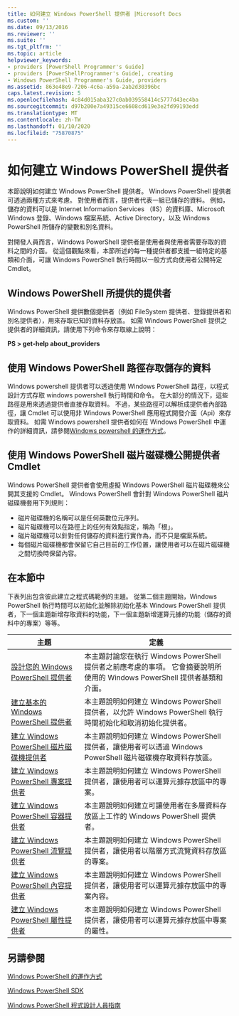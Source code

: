 ```yaml
---
title: 如何建立 Windows PowerShell 提供者 |Microsoft Docs
ms.custom: ''
ms.date: 09/13/2016
ms.reviewer: ''
ms.suite: ''
ms.tgt_pltfrm: ''
ms.topic: article
helpviewer_keywords:
- providers [PowerShell Programmer's Guide]
- providers [PowerShellProgrammer's Guide], creating
- Windows PowerShell Programmer's Guide, providers
ms.assetid: 863e48e9-7206-4c6a-a59a-2ab2d30396bc
caps.latest.revision: 5
ms.openlocfilehash: 4c84d015aba327c0ab039558414c5777d43ec4ba
ms.sourcegitcommit: d97b200e7a49315ce6608cd619e3e2fd99193edd
ms.translationtype: MT
ms.contentlocale: zh-TW
ms.lasthandoff: 01/10/2020
ms.locfileid: "75870875"
---
```

# <a name="how-to-create-a-windows-powershell-provider"></a>如何建立 Windows PowerShell 提供者

本節說明如何建立 Windows PowerShell 提供者。 Windows PowerShell 提供者可透過兩種方式來考慮。 對使用者而言，提供者代表一組已儲存的資料。 例如，儲存的資料可以是 Internet Information Services （IIS）的資料庫、Microsoft Windows 登錄、Windows 檔案系統、Active Directory，以及 Windows PowerShell 所儲存的變數和別名資料。

對開發人員而言，Windows PowerShell 提供者是使用者與使用者需要存取的資料之間的介面。 從這個觀點來看，本節所述的每一種提供者都支援一組特定的基類和介面，可讓 Windows PowerShell 執行時間以一般方式向使用者公開特定 Cmdlet。

## <a name="providers-provided-by-windows-powershell"></a>Windows PowerShell 所提供的提供者

Windows PowerShell 提供數個提供者（例如 FileSystem 提供者、登錄提供者和別名提供者），用來存取已知的資料存放區。 如需 Windows PowerShell 提供之提供者的詳細資訊，請使用下列命令來存取線上說明：

**PS > get-help about_providers**

## <a name="accessing-the-stored-data-using-windows-powershell-paths"></a>使用 Windows PowerShell 路徑存取儲存的資料

Windows powershell 提供者可以透過使用 Windows PowerShell 路徑，以程式設計方式存取 windows powershell 執行時間和命令。 在大部分的情況下，這些路徑是用來透過提供者直接存取資料。 不過，某些路徑可以解析成提供者內部路徑，讓 Cmdlet 可以使用非 Windows PowerShell 應用程式開發介面（Api）來存取資料。 如需 Windows powershell 提供者如何在 Windows PowerShell 中運作的詳細資訊，請參閱[Windows powershell 的運作方式](/previous-versions/ms714658(v=vs.85))。

## <a name="exposing-provider-cmdlets-using-windows-powershell-drives"></a>使用 Windows PowerShell 磁片磁碟機公開提供者 Cmdlet

Windows PowerShell 提供者會使用虛擬 Windows PowerShell 磁片磁碟機來公開其支援的 Cmdlet。
Windows PowerShell 會針對 Windows PowerShell 磁片磁碟機套用下列規則：

- 磁片磁碟機的名稱可以是任何英數位元序列。
- 磁片磁碟機可以在路徑上的任何有效點指定，稱為「根」。
- 磁片磁碟機可以針對任何儲存的資料進行實作為，而不只是檔案系統。
- 每個磁片磁碟機都會保留它自己目前的工作位置，讓使用者可以在磁片磁碟機之間切換時保留內容。

## <a name="in-this-section"></a>在本節中

下表列出包含彼此建立之程式碼範例的主題。 從第二個主題開始，Windows PowerShell 執行時間可以初始化並解除初始化基本 Windows PowerShell 提供者，下一個主題新增存取資料的功能，下一個主題新增運算元據的功能（儲存的資料中的專案）等等。

|                                                    主題                                                    |                                                                                         定義                                                                                          |
| ----------------------------------------------------------------------------------------------------------- | ------------------------------------------------------------------------------------------------------------------------------------------------------------------------------------------- |
| [設計您的 Windows PowerShell 提供者](./designing-your-windows-powershell-provider.md)               | 本主題討論您在執行 Windows PowerShell 提供者之前應考慮的事項。 它會摘要說明所使用的 Windows PowerShell 提供者基類和介面。 |
| [建立基本的 Windows PowerShell 提供者](./creating-a-basic-windows-powershell-provider.md)           | 本主題說明如何建立 Windows PowerShell 提供者，以允許 Windows PowerShell 執行時間初始化和取消初始化提供者。                                        |
| [建立 Windows PowerShell 磁片磁碟機提供者](./creating-a-windows-powershell-drive-provider.md)           | 本主題說明如何建立 Windows PowerShell 提供者，讓使用者可以透過 Windows PowerShell 磁片磁碟機存取資料存放區。                                                |
| [建立 Windows PowerShell 專案提供者](./creating-a-windows-powershell-item-provider.md)             | 本主題說明如何建立 Windows PowerShell 提供者，讓使用者可以運算元據存放區中的專案。                                                                  |
| [建立 Windows PowerShell 容器提供者](./creating-a-windows-powershell-container-provider.md)   | 本主題說明如何建立可讓使用者在多層資料存放區上工作的 Windows PowerShell 提供者。                                                                        |
| [建立 Windows PowerShell 流覽提供者](./creating-a-windows-powershell-navigation-provider.md) | 本主題說明如何建立 Windows PowerShell 提供者，讓使用者以階層方式流覽資料存放區的專案。                                           |
| [建立 Windows PowerShell 內容提供者](./creating-a-windows-powershell-content-provider.md)       | 本主題說明如何建立 Windows PowerShell 提供者，讓使用者可以運算元據存放區中的專案內容。                                                       |
| [建立 Windows PowerShell 屬性提供者](./creating-a-windows-powershell-property-provider.md)     | 本主題說明如何建立 Windows PowerShell 提供者，讓使用者可以運算元據存放區中專案的屬性。                                                    |

## <a name="see-also"></a>另請參閱

[Windows PowerShell 的運作方式](/previous-versions/ms714658(v=vs.85))

[Windows PowerShell SDK](../windows-powershell-reference.md)

[Windows PowerShell 程式設計人員指南](./windows-powershell-programmer-s-guide.md)
